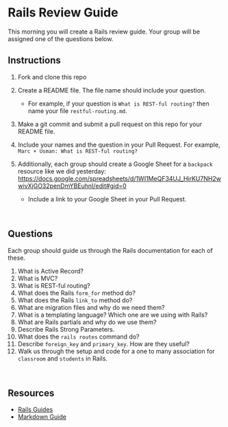 # Rails Review Guide

This morning you will create a Rails review guide. Your group will be assigned one of the questions below.

## Instructions

1. Fork and clone this repo
1. Create a README file. The file name should include your question. 
  
    - For example, if your question is `What is REST-ful routing?` then name your file `restful-routing.md`.
  
1. Make a git commit and submit a pull request on this repo for your README file. 
1. Include your names and the question in your Pull Request. For example, `Marc + Usman: What is REST-ful routing?`
1. Additionally, each group should create a Google Sheet for a `backpack` resource like we did yesterday: https://docs.google.com/spreadsheets/d/1WI1MeQF34UJ_HirKU7NH2wwivXjGO32penDmYBEuhnI/edit#gid=0

    - Include a link to your Google Sheet in your Pull Request.

<br>

## Questions

Each group should guide us through the Rails documentation for each of these.

1. What is Active Record?
2. What is MVC?
3. What is REST-ful routing?
4. What does the Rails `form_for` method do?
5. What does the Rails `link_to` method do?
6. What are migration files and why do we need them?
7. What is a templating language? Which one are we using with Rails?
8. What are Rails partials and why do we use them?
9. Describe Rails Strong Parameters.
10. What does the `rails routes` command do?
11. Describe `foreign_key` and `primary_key`. How are they useful?
12. Walk us through the setup and code for a one to many association for `classroom` and `students` in Rails.

<br>

## Resources

- [Rails Guides](https://guides.rubyonrails.org/)
- [Markdown Guide](https://markdown-it.github.io/)
